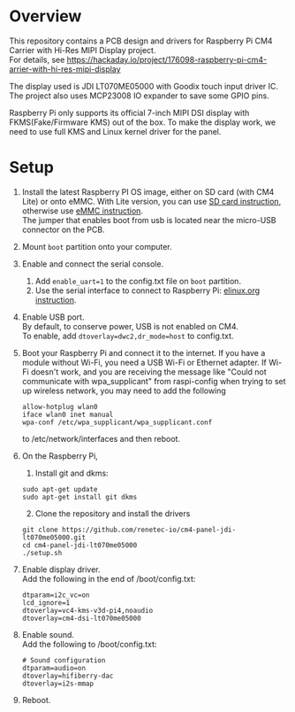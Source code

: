 Overview
======

This repository contains a PCB design and drivers for Raspberry Pi CM4 Сarrier with Hi-Res MIPI Display project.<br>
For details, see https://hackaday.io/project/176098-raspberry-pi-cm4-arrier-with-hi-res-mipi-display

The display used is JDI LT070ME05000 with Goodix touch input driver IC. The project also uses MCP23008 IO expander to save some GPIO pins.

Raspberry Pi only supports its official 7-inch MIPI DSI display with FKMS(Fake/Firmware KMS) out of the box. 
To make the display work, we need to use full KMS and Linux kernel driver for the panel.

Setup
======

1. Install the latest Raspberry PI OS image, either on SD card (with CM4 Lite) or onto eMMC.
   With Lite version, you can use [SD card instruction](https://www.raspberrypi.org/documentation/installation/installing-images), 
   otherwise use [eMMC instruction](https://www.raspberrypi.org/documentation/hardware/computemodule/cm-emmc-flashing.md).   
   The jumper that enables boot from usb is located near the micro-USB connector on the PCB.
   
1. Mount `boot` partition onto your computer.

1. Enable and connect the serial console.
   1. Add `enable_uart=1` to the config.txt file on `boot` partition.   
   1. Use the serial interface to connect to Raspberry Pi: [elinux.org instruction](https://elinux.org/RPi_Serial_Connection).   
   
1. Enable USB port. <br>
   By default, to conserve power, USB is not enabled on CM4.<br>
   To enable, add `dtoverlay=dwc2,dr_mode=host` to config.txt.
   
1. Boot your Raspberry Pi and connect it to the internet. If you have a module without Wi-Fi, 
   you need a USB Wi-Fi or Ethernet adapter. 
   If Wi-Fi doesn't work, and you are receiving the message like "Could not communicate with wpa_supplicant" from raspi-config 
   when trying to set up wireless network, you may need to add the following
   ```
   allow-hotplug wlan0
   iface wlan0 inet manual
   wpa-conf /etc/wpa_supplicant/wpa_supplicant.conf
   ```
   to /etc/network/interfaces and then reboot.

1. On the Raspberry Pi, 
   1. Install git and dkms: 
   ```
   sudo apt-get update
   sudo apt-get install git dkms
   ```
   2. Clone the repository and install the drivers
   ```
   git clone https://github.com/renetec-io/cm4-panel-jdi-lt070me05000.git
   cd cm4-panel-jdi-lt070me05000
   ./setup.sh
   ```

1. Enable display driver.<br>
   Add the following in the end of /boot/config.txt:
   ```
   dtparam=i2c_vc=on   
   lcd_ignore=1   
   dtoverlay=vc4-kms-v3d-pi4,noaudio   
   dtoverlay=cm4-dsi-lt070me05000   
   ```
   
1. Enable sound.<br>
   Add the following to /boot/config.txt:
   ```
   # Sound configuration   
   dtparam=audio=on   
   dtoverlay=hifiberry-dac   
   dtoverlay=i2s-mmap   
   ```   

8. Reboot.
